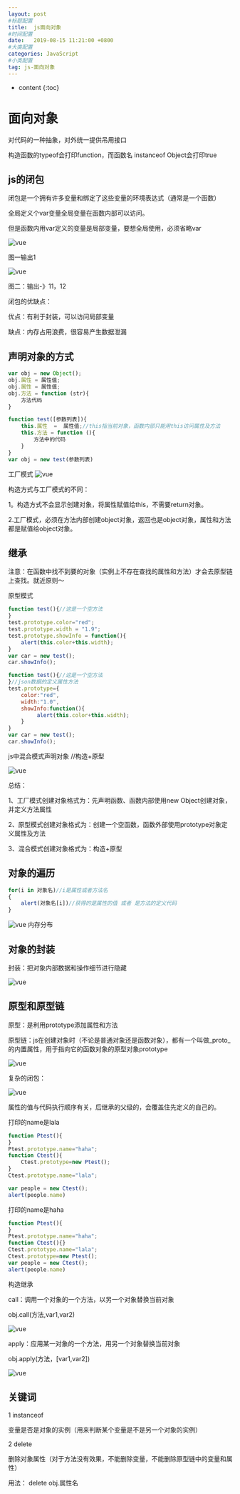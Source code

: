 ```yaml
---
layout: post
#标题配置
title:  js面向对象
#时间配置
date:   2019-08-15 11:21:00 +0800
#大类配置
categories: JavaScript
#小类配置
tag: js-面向对象
---
```


* content
{:toc}

面向对象
========

对代码的一种抽象，对外统一提供吊用接口

构造函数的typeof会打印function，而函数名 instanceof Object会打印true

js的闭包
------
闭包是一个拥有许多变量和绑定了这些变量的环境表达式（通常是一个函数）

全局定义个var变量全局变量在函数内部可以访问。

但是函数内用var定义的变量是局部变量，要想全局使用，必须省略var

![vue](https://github.com/Sallyfafafa/Sallyfafafa.github.io/blob/master/images/%E9%97%AD%E5%8C%851.png?raw=true)

图一输出1

![vue](https://raw.githubusercontent.com/Sallyfafafa/Sallyfafafa.github.io/master/images/闭包2.jpg)

图二：输出-》11，12

闭包的优缺点：

优点：有利于封装，可以访问局部变量

缺点：内存占用浪费，很容易产生数据泄漏

声明对象的方式
-----
```js
var obj = new Object();
obj.属性 = 属性值;
obj.属性 = 属性值;
obj.方法 = function (str){
    方法代码
}
```
```js
function test([参数列表]){
    this.属性  =  属性值;//this指当前对象，函数内部只能用this访问属性及方法
    this.方法 = function (){
        方法中的代码
    }
}
var obj = new test(参数列表)
```


工厂模式
![vue](https://raw.githubusercontent.com/Sallyfafafa/Sallyfafafa.github.io/master/images/闭包3.jpg)

构造方式与工厂模式的不同：

1。构造方式不会显示创建对象，将属性赋值给this，不需要return对象。

2.工厂模式，必须在方法内部创建object对象，返回也是object对象，属性和方法都是赋值给object对象。

继承
------------

注意：在函数中找不到要的对象（实例上不存在查找的属性和方法）才会去原型链上查找。就近原则～

原型模式

```js
function test(){//这是一个空方法
}
test.prototype.color="red";
test.prototype.width = "1.9";
test.prototype.showInfo = function(){
    alert(this.color+this.width);
}
var car = new test();
car.showInfo();
```

```js
function test(){//这是一个空方法
}//json数据的定义属性方法
test.prototype={
    color:"red",
    width:"1.0",
    showInfo:function(){
         alert(this.color+this.width);
    }
}
var car = new test();
car.showInfo();
```
js中混合模式声明对象
//构造+原型

![vue](https://raw.githubusercontent.com/Sallyfafafa/Sallyfafafa.github.io/master/images/闭包4.jpg)

总结：

1、工厂模式创建对象格式为：先声明函数、函数内部使用new Object创建对象，并定义方法属性

2、原型模式创建对象格式为：创建一个空函数，函数外部使用prototype对象定义属性及方法

3、混合模式创建对象格式为：构造+原型 

对象的遍历
--------

```js
for(i in 对象名)//i是属性或者方法名
{
    alert(对象名[i])//获得的是属性的值 或者 是方法的定义代码
}
```
![vue](https://raw.githubusercontent.com/Sallyfafafa/Sallyfafafa.github.io/master/images/闭包5.png)
内存分布

对象的封装
--------

封装：把对象内部数据和操作细节进行隐藏

![vue](https://raw.githubusercontent.com/Sallyfafafa/Sallyfafafa.github.io/master/images/闭包6.png)

原型和原型链
-------

原型：是利用prototype添加属性和方法

原型链：js在创建对象时（不论是普通对象还是函数对象），都有一个叫做_proto_的内置属性，用于指向它的函数对象的原型对象prototype

![vue](https://raw.githubusercontent.com/Sallyfafafa/Sallyfafafa.github.io/master/images/闭包7.png)

复杂的闭包：

![vue](https://raw.githubusercontent.com/Sallyfafafa/Sallyfafafa.github.io/master/images/闭包8.png)

属性的值与代码执行顺序有关，后继承的父级的，会覆盖住先定义的自己的。

打印的name是lala
```js
function Ptest(){
}
Ptest.prototype.name="haha";
function Ctest(){
    Ctest.prototype=new Ptest();
}
Ctest.prototype.name="lala";

var people = new Ctest();
alert(people.name)
```

打印的name是haha
```js
function Ptest(){
}
Ptest.prototype.name="haha";
function Ctest(){}
Ctest.prototype.name="lala";
Ctest.prototype=new Ptest();
var people = new Ctest();
alert(people.name)
```

构造继承

call：调用一个对象的一个方法，以另一个对象替换当前对象

obj.call(方法,var1,var2)

![vue](https://raw.githubusercontent.com/Sallyfafafa/Sallyfafafa.github.io/master/images/add1.png)

apply：应用某一对象的一个方法，用另一个对象替换当前对象

obj.apply(方法，[var1,var2])

![vue](https://raw.githubusercontent.com/Sallyfafafa/Sallyfafafa.github.io/master/images/闭包9.png)

关键词
--------

1 instanceof

变量是否是对象的实例（用来判断某个变量是不是另一个对象的实例）

2 delete

删除对象属性（对于方法没有效果，不能删除变量，不能删除原型链中的变量和属性）

用法： delete obj.属性名


